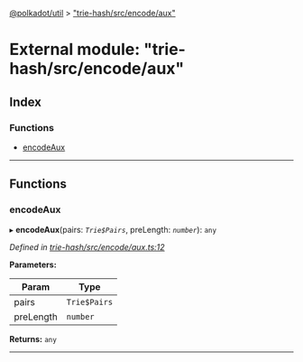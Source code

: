 [@polkadot/util](../README.md) > ["trie-hash/src/encode/aux"](../modules/_trie_hash_src_encode_aux_.md)

# External module: "trie-hash/src/encode/aux"

## Index

### Functions

* [encodeAux](_trie_hash_src_encode_aux_.md#encodeaux)

---

## Functions

<a id="encodeaux"></a>

###  encodeAux

▸ **encodeAux**(pairs: *`Trie$Pairs`*, preLength: *`number`*): `any`

*Defined in [trie-hash/src/encode/aux.ts:12](https://github.com/polkadot-js/util/blob/7550b44/packages/trie-hash/src/encode/aux.ts#L12)*

**Parameters:**

| Param | Type |
| ------ | ------ |
| pairs | `Trie$Pairs` |
| preLength | `number` |

**Returns:** `any`

___

